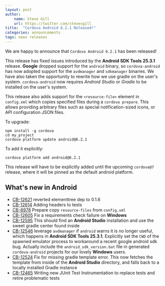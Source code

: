 ```yaml
---
layout: post
author:
    name: Steve Gill
    url: https://twitter.com/stevesgill
title:  "Cordova Android 6.2.1 Released!"
categories: announcements
tags: news releases
---
```


We are happy to announce that `Cordova Android 6.2.1` has been released! 

This release has fixed issues introduced by the **Android SDK Tools 25.3.1** release. **Google** dropped support for the `android` binary, so `cordova-android` has now adopted support for the `avdmanager` and `sdkmanager` binaries. We have also taken the opportunity to rewrite how we use gradle on the user's system. `cordova-android` now requires *Android Studio* or *Gradle* to be installed on the user's system. 

This release also adds support for the `<resource-file>` element in `config.xml` which copies specified files during a `cordova prepare`. This allows providing arbitrary files such as special notification-sized icons, or API configuration JSON files. 

To upgrade:

    npm install -g cordova
    cd my_project
    cordova platform update android@6.2.1

To add it explicitly:

    cordova platform add android@6.2.1

This release will have to be explicitly added until the upcoming `cordova@7` release, where it will be pinned as the default android platform.

<!--more-->
## What's new in Android
* [CB-12621](https://issues.apache.org/jira/browse/CB-12621) reverted elementtree dep to 0.1.6
* [CB-12614](https://issues.apache.org/jira/browse/CB-12614) Adding headers to tests
* [CB-8978](https://issues.apache.org/jira/browse/CB-8978) Prepare copy `resource-files` from `config.xml`
* [CB-12605](https://issues.apache.org/jira/browse/CB-12605) Fix a requirements check failure on **Windows**
* [CB-12595](https://issues.apache.org/jira/browse/CB-12595) This should find an **Android Studio** installation and use the sweet gradle center found inside
* [CB-12546](https://issues.apache.org/jira/browse/CB-12546) leverage `avdmanager` if `android` warns it is no longer useful, which happens in **Android SDK Tools 25.3.1**. Explicitly set the `CWD` of the spawned emulator process to workaround a recent google android sdk bug. Actually include the `android_sdk_version.bat` file in generated `cordova-android` projects for our lovely **Windows** users.
* [CB-12524](https://issues.apache.org/jira/browse/CB-12524) Fix for missing gradle template error. This now fetches the template from inside of the **Android Studio** directory, and falls back to a locally installed Gradle instance
* [CB-12465](https://issues.apache.org/jira/browse/CB-12465) Writing new JUnit Test Instrumentation to replace tests and retire problematic tests

